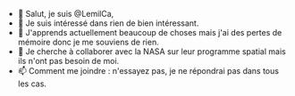 - 👋 Salut, je suis @LemilCa,
- 👀 Je suis intéressé dans rien de bien intéressant.
- 🌱 J'apprends actuellement beaucoup de choses mais j'ai des pertes de mémoire donc je me souviens de rien.
- 💞️ Je cherche à collaborer avec la NASA sur leur programme spatial mais ils n'ont pas besoin de moi.
- 📫 Comment me joindre : n'essayez pas, je ne répondrai pas dans tous les cas.

<!---
LemilCaa/LemilCaa is a ✨ special ✨ repository because its `README.md` (this file) appears on your GitHub profile.
You can click the Preview link to take a look at your changes.
--->

